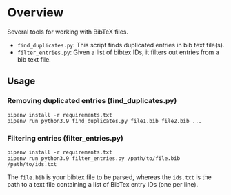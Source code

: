 # Overview

Several tools for working with BibTeX files.

- `find_duplicates.py`: This script finds duplicated entries in bib text file(s).
- `filter_entries.py`: Given a list of bibtex IDs, it filters out entries from a bib text file.

## Usage

### Removing duplicated entries (find_duplicates.py)

```
pipenv install -r requirements.txt
pipenv run python3.9 find_duplicates.py file1.bib file2.bib ...
```

### Filtering entries (filter_entries.py)

```
pipenv install -r requirements.txt
pipenv run python3.9 filter_entries.py /path/to/file.bib /path/to/ids.txt
```

The `file.bib` is your bibtex file to be parsed, whereas the `ids.txt` is the path to a text file containing a list of
BibTex entry IDs (one per line). 



